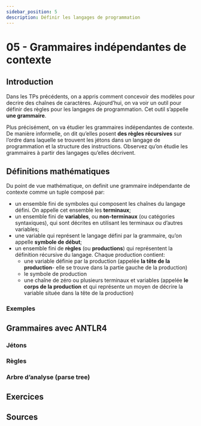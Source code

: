 ```yaml
---
sidebar_position: 5
description: Définir les langages de programmation
---
```


# 05 - Grammaires indépendantes de contexte

## Introduction
Dans les TPs précédents, on a appris comment concevoir des modèles pour decrire des chaînes de caractères. Aujourd’hui, on va voir un outil pour définir des règles pour les langages de programmation. Cet outil s’appelle **une grammaire**.

Plus précisément, on va étudier les grammaires indépendantes de contexte. De manière informelle, on dit qu’elles posent **des règles récursives** sur l’ordre dans laquelle se trouvent les jétons dans un langage de programmation et la structure des instructions. Observez qu’on étudie les grammaires à partir des langages qu’elles décrivent.

## Définitions mathématiques
Du point de vue mathématique, on definit une grammaire indépendante de contexte comme un tuple composé par:
- un ensemble fini de symboles qui composent les chaînes du langage défini. On appelle cet ensemble les **terminaux**;
- un ensemble fini de **variables**, ou **non-terminaux** (ou catégories syntaxiques), qui sont décrites en utilisant les terminaux ou d’autres variables;
- une variable qui représent le langage défini par la grammaire, qu’on appelle **symbole de début**;
- un ensemble fini de **règles** (ou **productions**) qui représentent la définition récursive du langage. Chaque production contient: 
  - une variable définie par la production (appelée **la tête de la production**- elle se trouve dans la partie gauche de la production)
  - le symbole de production
  - une chaîne de zéro ou plusieurs terminaux et variables (appelée **le corps de la production** et qui représente un moyen de décrire la variable située dans la tête de la production)

### Exemples

## Grammaires avec ANTLR4

### Jétons

### Règles

### Arbre d’analyse (parse tree)

## Exercices

## Sources